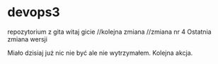 # devops3
repozytorium z gita
witaj gicie
//kolejna zmiana
//zmiana nr 4
Ostatnia zmiana wersji

Miało dzisiaj już nic nie być ale nie wytrzymałem.
Kolejna akcja.